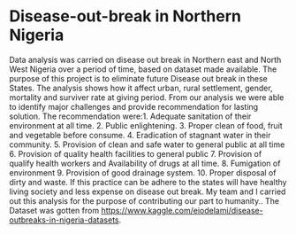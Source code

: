 # Disease-out-break in Northern Nigeria
Data analysis was carried on disease out break in Northern east and North West Nigeria over a period of time, based on dataset made available. The purpose of this project is to eliminate future Disease out break in these States.
The analysis shows how it affect urban, rural settlement, gender, mortality and surviver rate at giving period. 
From our analysis we were able to identify major challenges and provide recommendation for lasting solution. 
The recommendation were:1. Adequate sanitation of their environment at all time. 2. Public enlightening. 3. Proper clean of food, 
fruit and vegetable before consume. 4. Eradication of stagnant water in their community. 5. Provision of clean and safe water
to general public at all time 6. Provision of quality health facilities to general public 7. Provision of qualify health workers and
Availability of drugs at all time. 8. Fumigation of environment 9. Provision of good drainage system. 10. Proper disposal of dirty and waste. 
If this practice can be adhere to the states will have healthy living society and less expense on disease out break.
My team and I carried out this analysis for the purpose of contributing our part to humanity.. 
The Dataset was gotten from https://www.kaggle.com/eiodelami/disease-outbreaks-in-nigeria-datasets. 

